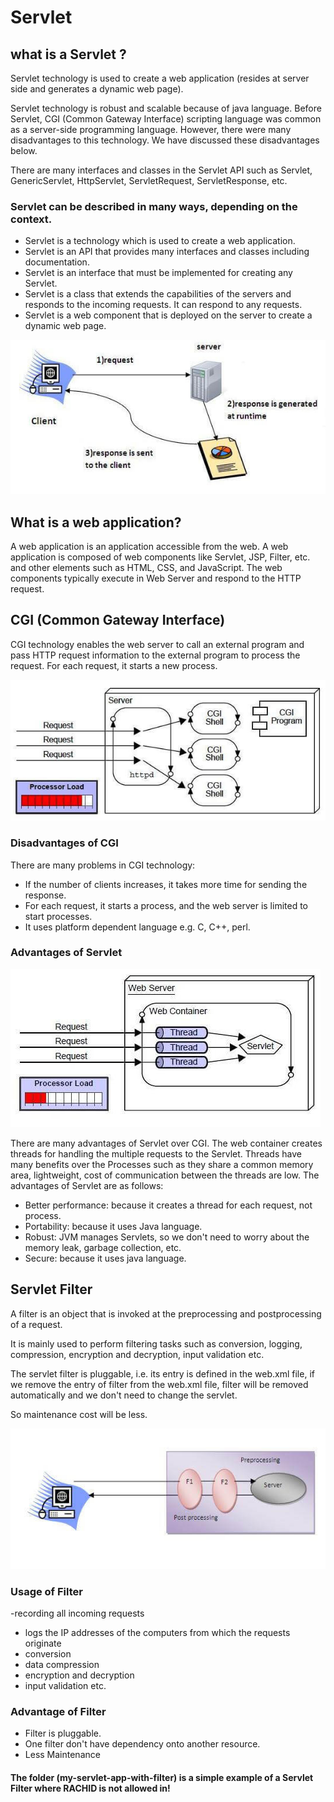 # Servlet

## what is a Servlet ?

Servlet technology is used to create a web application (resides at server side and generates a dynamic web page).

Servlet technology is robust and scalable because of java language. Before Servlet, CGI (Common Gateway Interface) scripting language was common as a server-side programming language. However, there were many disadvantages to this technology. We have discussed these disadvantages below.

There are many interfaces and classes in the Servlet API such as Servlet, GenericServlet, HttpServlet, ServletRequest, ServletResponse, etc.

### Servlet can be described in many ways, depending on the context.

- Servlet is a technology which is used to create a web application.
- Servlet is an API that provides many interfaces and classes including documentation.
- Servlet is an interface that must be implemented for creating any Servlet.
- Servlet is a class that extends the capabilities of the servers and responds to the incoming requests. It can respond to any requests.
- Servlet is a web component that is deployed on the server to create a dynamic web page.

![Srvelt](Ressources/response.jpg)

## What is a web application?

A web application is an application accessible from the web. A web application is composed of web components like Servlet, JSP, Filter, etc. and other elements such as HTML, CSS, and JavaScript. The web components typically execute in Web Server and respond to the HTTP request.

## CGI (Common Gateway Interface)

CGI technology enables the web server to call an external program and pass HTTP request information to the external program to process the request. For each request, it starts a new process.

![Srvelt](Ressources/CGI.jfif)

### Disadvantages of CGI

There are many problems in CGI technology:

- If the number of clients increases, it takes more time for sending the response.
- For each request, it starts a process, and the web server is limited to start processes.
- It uses platform dependent language e.g. C, C++, perl.

### Advantages of Servlet

![Srvelt](Ressources/CGI_Advantages.jfif)

There are many advantages of Servlet over CGI. The web container creates threads for handling the multiple requests to the Servlet. Threads have many benefits over the Processes such as they share a common memory area, lightweight, cost of communication between the threads are low. The advantages of Servlet are as follows:

- Better performance: because it creates a thread for each request, not process.
- Portability: because it uses Java language.
- Robust: JVM manages Servlets, so we don't need to worry about the memory leak, garbage collection, etc.
- Secure: because it uses java language.

## Servlet Filter

A filter is an object that is invoked at the preprocessing and postprocessing of a request.

It is mainly used to perform filtering tasks such as conversion, logging, compression, encryption and decryption, input validation etc.

The servlet filter is pluggable, i.e. its entry is defined in the web.xml file, if we remove the entry of filter from the web.xml file, filter will be removed automatically and we don't need to change the servlet.

So maintenance cost will be less.

![Srvelt](Ressources/filter.jfif)

### Usage of Filter

-recording all incoming requests

- logs the IP addresses of the computers from which the requests originate
- conversion
- data compression
- encryption and decryption
- input validation etc.

### Advantage of Filter

- Filter is pluggable.
- One filter don't have dependency onto another resource.
- Less Maintenance

#### The folder (my-servlet-app-with-filter) is a simple example of a Servlet Filter where RACHID is not allowed in!
